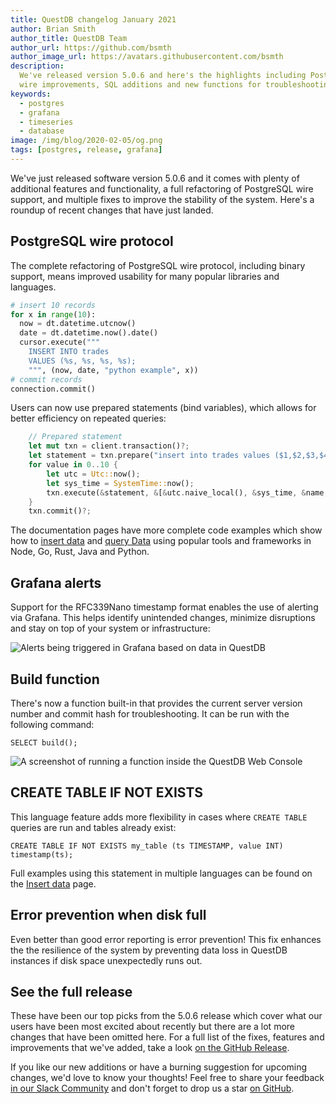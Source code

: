 ```yaml
---
title: QuestDB changelog January 2021
author: Brian Smith
author_title: QuestDB Team
author_url: https://github.com/bsmth
author_image_url: https://avatars.githubusercontent.com/bsmth
description:
  We've released version 5.0.6 and here's the highlights including PostgreSQL
  wire improvements, SQL additions and new functions for troubleshooting
keywords:
  - postgres
  - grafana
  - timeseries
  - database
image: /img/blog/2020-02-05/og.png
tags: [postgres, release, grafana]
---
```


We've just released software version 5.0.6 and it comes with plenty of
additional features and functionality, a full refactoring of PostgreSQL wire
support, and multiple fixes to improve the stability of the system. Here's a
roundup of recent changes that have just landed.

<!--truncate-->

## PostgreSQL wire protocol

The complete refactoring of PostgreSQL wire protocol, including binary support,
means improved usability for many popular libraries and languages.

```python title="Parameterized queries in Python"
# insert 10 records
for x in range(10):
  now = dt.datetime.utcnow()
  date = dt.datetime.now().date()
  cursor.execute("""
    INSERT INTO trades
    VALUES (%s, %s, %s, %s);
    """, (now, date, "python example", x))
# commit records
connection.commit()
```

Users can now use prepared statements (bind variables), which allows for better
efficiency on repeated queries:

```rust title="Prepared statement in Rust"
    // Prepared statement
    let mut txn = client.transaction()?;
    let statement = txn.prepare("insert into trades values ($1,$2,$3,$4)")?;
    for value in 0..10 {
        let utc = Utc::now();
        let sys_time = SystemTime::now();
        txn.execute(&statement, &[&utc.naive_local(), &sys_time, &name, &value])?;
    }
    txn.commit()?;

```

The documentation pages have more complete code examples which show how to
[insert data](/docs/develop/insert-data#postgres-compatibility) and
[query Data](/docs/develop/query-data#postgres-compatibility) using popular
tools and frameworks in Node, Go, Rust, Java and Python.

## Grafana alerts

Support for the RFC339Nano timestamp format enables the use of alerting via
Grafana. This helps identify unintended changes, minimize disruptions and stay
on top of your system or infrastructure:

![Alerts being triggered in Grafana based on data in QuestDB](/img/blog/2021-02-05/grafana-alerts.png)

## Build function

There's now a function built-in that provides the current server version number
and commit hash for troubleshooting. It can be run with the following command:

```questdb-sql
SELECT build();
```

![A screenshot of running a function inside the QuestDB Web Console](/img/blog/2021-02-05/build-function.png)

## CREATE TABLE IF NOT EXISTS

This language feature adds more flexibility in cases where `CREATE TABLE`
queries are run and tables already exist:

```questdb-sql
CREATE TABLE IF NOT EXISTS my_table (ts TIMESTAMP, value INT) timestamp(ts);
```

Full examples using this statement in multiple languages can be found on the
[Insert data](/docs/develop/insert-data#postgres-compatibility) page.

## Error prevention when disk full

Even better than good error reporting is error prevention! This fix enhances the
the resilience of the system by preventing data loss in QuestDB instances if
disk space unexpectedly runs out.

## See the full release

These have been our top picks from the 5.0.6 release which cover what our users
have been most excited about recently but there are a lot more changes that have
been omitted here. For a full list of the fixes, features and improvements that
we've added, take a look
[on the GitHub Release](https://github.com/questdb/questdb/releases/tag/5.0.6).

If you like our new additions or have a burning suggestion for upcoming changes,
we'd love to know your thoughts! Feel free to share your feedback
[in our Slack Community]({@slackUrl@}) and don't forget to drop us a star
[on GitHub]({@githubUrl@}).
